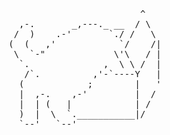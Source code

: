 <pre>
                         ^
  ,-.       _,---._ __  / \
 /  )    .-'       `./ /   \
(  (   ,'            `/    /|
 \  `-"             \'\   / |
  `.              ,  \ \ /  |
   /`.          ,'-`----Y   |
  (            ;        |   '
  |  ,-.    ,-'         |  /
  |  | (   |            | /
  )  |  \  `.___________|/
  `--'   `--'
</pre>
